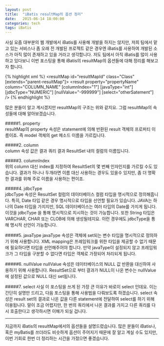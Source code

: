 ```yaml
---
layout: post
title:  "iBatis resultMap의 옵션 정리"
date:   2015-06-14 18:00:00
categories: tech
tags: iBatis
---
```


사실 요즘 대부분의 웹 개발에서 iBatis를 사용해 개발을 하지는 않지만, 저희 팀에서 맡고 있는 서비스나 좀 오래 전 개발된 프로젝트 같은 경우엔 iBatis를 사용하여 개발된 소스가 아직 많이 존재하고 있을 거라고 생각합니다. 저도 팀에서 아직 iBatis를 많이 사용하고 있다보니 이번 포스팅을 통해 iBatis의 resultMap의 옵션들에 대해 정리를 해보고자 합니다.   

{% highlight xml %}
<resultMap id="resultMapId" class="Class" [extends="parent-resultMap"]>
       <result property="propertyName" column="COLUMN_NAME"
                 [columnIndex="1"] [javaType="int"] [jdbcType="NUMERIC"]
                [nullValue="-999999"] [select="otherSatement"] />
    </resultMap>
{% endhighlight %} 

많은 분들이 알고 계시겠지만 resultMap의 구조는 위와 같지요. 그럼 resultMap의 속성들에 대해 알아보겠습니다.  

#####1. property  
 resultMap의 property 속성은 statement에 의해 반환된 result 객체의 프로퍼티 이름이죠. 즉 model 객체의 get 메소드 이름을 가르킵니다.

#####2. column  
column 속성 값은 결과 쿼리 결과 ResultSet 내의 컬럼의 이름입니다.

#####3. columnIndex    
위의 column 대신 index를 지정하여 ResultSet의 몇 번째 인자인지를 가르킬 수도 있습니다. 결과가 하나나 두개라면 이름 대신 사용하는 경우도 있을수 있지만, 좀 더 명확한 결과를 위해 주로 이름을 사용하는 편이죠.

#####4. jdbcType    
jdbcType 속성은 ResultSet 컬럼의 데이터베이스 컬럼 타입을 명시적으로 정의해줍니다. 특히, Date 타입 같은 경우 명시적으로 타입을 선언할 필요가 있습니다. JAVA는 하나의 Date 타입을 가지지만, SQL 데이터베이스는 여러 타입의 Date를 가지게 됩니다. 이것을 jdbcType 을 통해 명시적으로 지시하는 것이 가능합니다. 또한 String 타입은 VARCHAR, CHAR 또는 CLOB에 의해 생성될테지요. 이런 경우에도  jdbcType을 통해 명시적 선언이 가능합니다.

#####5. javaType
javaType 속성은 객체에 set되는 변수 타입을 명시적으로 정의하기 위해 사용합니다. XML mapping은 프레임워크를 위한 타입을 제공할 수 없기 때문에 필요하다면 타입을 선언해주어야 합니다. 만약 javaType이 설정되지 않고 프레임워크가 그 타입을 구분할 수 없다면 타입은 객체로 가정되어 처리되게 됩니다.

#####6. nullValue
nullValue 속성은 데이터베이스의 NULL 값 반환을 대신하여 사용하기 위해 사용합니다. ResultSet으로 부터 결과가 NULL이 나온 변수는 nullValue에 설정된 값으로 NULL 대신 set됩니다.

#####7. select
사실 이 포스팅을 쓰게 된 가장 큰 이유가 바로이 select 인데요. 이는 간단히 설명만 드리고, 다음 포스팅을 통해 사용법을 다뤄보도록 하겠습니다. select 속성은 result set의 결과로 나온 값을 다른 statement에 전달하여 select를 하기 위해 이용됩니다. 말이 조금 어렵지만, 한 번의 쿼리에서 나온 결과를 가지고 다른 쿼리를 다시 호출한다고 생각하시면 이해가 되실 겁니다. 

---

지금까지 iBatis의 resultMap에서의 옵션들을 설명드렸습니다. 많은 분들이 iBatis나, 혹은 myBatis를 쓰더라도 비슷하게 옵션이 주어지기 때문에 잘 알고 계실 수도 있지만, 이번 기회로 한번 더 정리하는 시간을 가졌으면 좋겠습니다.  